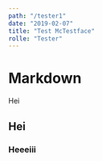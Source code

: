 ```yaml
---
path: "/tester1"
date: "2019-02-07"
title: "Test McTestface"
rolle: "Tester"
---
```


# Markdown

Hei

## Hei

### Heeeiii